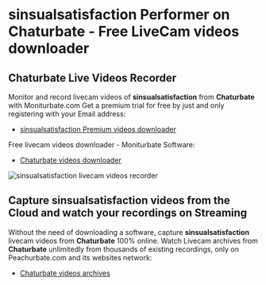 # sinsualsatisfaction Performer on Chaturbate - Free LiveCam videos downloader

## Chaturbate Live Videos Recorder

Monitor and record livecam videos of **sinsualsatisfaction** from **Chaturbate** with Moniturbate.com
Get a premium trial for free by just and only registering with your Email address:
* [sinsualsatisfaction Premium videos downloader](https://moniturbate.com/request-demo-licence-key.html)

Free livecam videos downloader - Moniturbate Software:
* [Chaturbate videos downloader](https://moniturbate.com/moniturbate-download-software.html)

![sinsualsatisfaction livecam videos recorder](https://peachurnet.com/templates/moniturbate-software.png)


## Capture sinsualsatisfaction videos from the Cloud and watch your recordings on Streaming

Without the need of downloading a software, capture **sinsualsatisfaction** livecam videos from **Chaturbate** 100% online.
Watch Livecam archives from **Chaturbate** unlimitedly from thousands of existing recordings, only on Peachurbate.com and its websites network:
* [Chaturbate videos archives](https://peachurnet.com/)